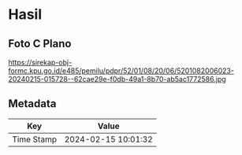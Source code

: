 # Hasil

## Foto C Plano

https://sirekap-obj-formc.kpu.go.id/e485/pemilu/pdpr/52/01/08/20/06/5201082006023-20240215-015728--62cae29e-f0db-49a1-8b70-ab5ac1772586.jpg


## Metadata

| Key        | Value               |
| ---------- | ------------------- |
| Time Stamp | 2024-02-15 10:01:32 |



